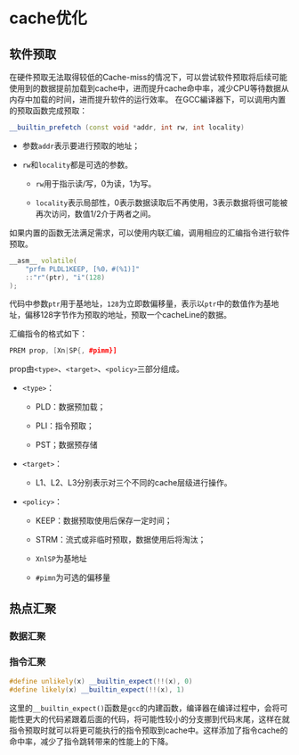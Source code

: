 # cache优化

## 软件预取

在硬件预取无法取得较低的Cache-miss的情况下，可以尝试软件预取将后续可能使用到的数据提前加载到cache中，进而提升cache命中率，减少CPU等待数据从内存中加载的时间，进而提升软件的运行效率。
在GCC編译器下，可以调用内置的预取函数完成预取：

```c++
__builtin_prefetch (const void *addr, int rw, int locality)
```

* 参数`addr`表示要进行预取的地址；

* `rw`和`locality`都是可选的参数。

  * `rw`用于指示读/写，0为读，1为写。

  * `locality`表示局部性，0表示数据读取后不再使用，3表示数据将很可能被再次访问，数值1/2介于两者之间。



如果内置的函数无法满足需求，可以使用内联汇编，调用相应的汇编指令进行软件预取。

```c++
__asm__ volatile(
    "prfm PLDL1KEEP, [%0，#(%1)]"
    ::"r"(ptr), "i"(128)
);
```

代码中参数`ptr`用于基地址，`128`为立即数偏移量，表示以`ptr`中的数值作为基地址，偏移128字节作为预取的地址，预取一个cacheLine的数据。



汇编指令的格式如下：

```c++
PREM prop, [Xn|SP{, #pimm}]
```

prop由`<type>`、`<target>`、`<policy>`三部分组成。

* `<type>`：

  * PLD：数据预加载；

  * PLI：指令预取；

  * PST；数据预存储

* `<target>`：

  * L1、L2、L3分别表示对三个不同的cache层级进行操作。

* `<policy>`：

  * KEEP：数据预取使用后保存一定时间；

  * STRM：流式或非临时预取，数据使用后将淘汰；
  * `XnlSP`为基地址
  * `#pimn`为可选的偏移量




## 热点汇聚

### 数据汇聚



### 指令汇聚

```c++
#define unlikely(x) __builtin_expect(!!(x), 0)
#define likely(x) __builtin_expect(!!(x), 1)
```

这里的`__builtin_expect()`函数是`gcc`的内建函数，编译器在编译过程中，会将可能性更大的代码紧跟着后面的代码，将可能性较小的分支挪到代码末尾，这样在就指令预取时就可以将更可能执行的指令预取到cache中。这样添加了指令cache的命中率，减少了指令跳转带来的性能上的下降。